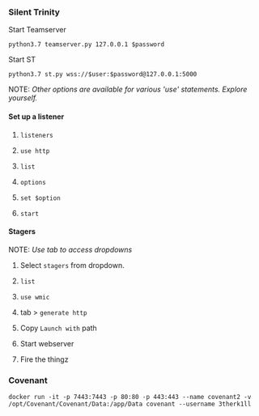 ### Silent Trinity ###

Start Teamserver

```python3.7 teamserver.py 127.0.0.1 $password```

Start ST

```python3.7 st.py wss://$user:$password@127.0.0.1:5000```

NOTE: *Other options are available for various 'use' statements. Explore yourself.*

#### Set up a listener ####

1. ```listeners```

2. ```use http```

3. ```list```

4. ```options```

5. ```set $option```

6. ```start```


#### Stagers ####

NOTE: *Use tab to access dropdowns*

1. Select ```stagers``` from dropdown.

2. ```list```

3. ```use wmic```

4. tab > ```generate http```

5. Copy ```Launch with``` path

6. Start webserver 

7. Fire the thingz

### Covenant ###

```docker run -it -p 7443:7443 -p 80:80 -p 443:443 --name covenant2 -v /opt/Covenant/Covenant/Data:/app/Data covenant --username 3therk1ll```
